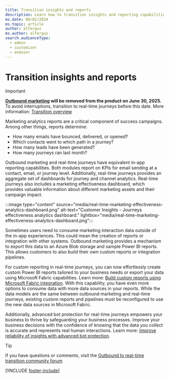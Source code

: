 ```yaml
---
title: Transition insights and reports
description: Learn how to transition insights and reporting capabilities from outbound marketing to real-time journeys in Dynamics 365 Customer Insights - Journeys.
ms.date: 08/01/2024
ms.topic: article
author: alfergus
ms.author: alfergus
search.audienceType: 
  - admin
  - customizer
  - enduser
---
```


# Transition insights and reports

> [!IMPORTANT]
> **[Outbound marketing](user-guide.md) will be removed from the product on June 30, 2025.** To avoid interruptions, transition to real-time journeys before this date. More information: [Transition overview](transition-overview.md)

Marketing analytics reports are a critical component of success campaigns. Among other things, reports determine:
-	How many emails have bounced, delivered, or opened?
-	Which contacts went to which path in a journey?
-	How many leads have been generated?
-	How many journeys ran last month?

Outbound marketing and real-time journeys have equivalent in-app reporting capabilities. Both modules report on KPIs for email sending at a contact, email, or journey level. Additionally, real-time journeys provides an aggregate set of dashboards for journey and channel analytics. Real-time journeys also includes a marketing effectiveness dashboard, which provides valuable information about different marketing assets and their campaign impact.

:::image type="content" source="media/real-time-marketing-effectiveness-analytics-dashboard.png" alt-text="Customer Insights - Journeys effectiveness analytics dashboard." lightbox="media/real-time-marketing-effectiveness-analytics-dashboard.png":::

Sometimes users need to consume marketing interaction data outside of the in-app experiences. This could mean the creation of reports or integration with other systems. Outbound marketing provides a mechanism to export this data to an Azure Blob storage and sample Power BI reports. This allows customers to also build their own custom reports or integration pipelines.

For custom reporting in real-time journeys, you can now effortlessly create custom Power BI reports tailored to your business needs or export your data using Microsoft Fabric capabilities. Learn more: [Build custom reports using Microsoft Fabric integration](fabric-integration.md). With this capability, you have even more options to consume data with more data sources in your reports. While the data models are the same between outbound marketing and real-time journeys, existing custom reports and pipelines must be reconfigured to use the new data sources in Microsoft Fabric.

Additionally, advanced bot protection for real-time journeys empowers your business to thrive by safeguarding your business processes. Improve your business decisions with the confidence of knowing that the data you collect is accurate and represents real human interactions. Learn more: [Improve reliability of insights with advanced bot protection](/dynamics365/customer-insights/journeys/bot-protection).

> [!TIP]
> If you have questions or comments, visit the [Outbound to real-time transition community forum](https://community.dynamics.com/forums/thread/?partialUrl=Outbound-to-Real-Time-Transition)

[!INCLUDE [footer-include](./includes/footer-banner.md)]
